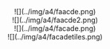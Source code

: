 <center>
    ![](../img/a4/faacde.png)
</center>
<center>
    ![](../img/a4/faacde2.png)
</center>
<center>
    ![](../img/a4/facade.png)
</center>
<center>
    ![](../img/a4/facadetiles.png)
</center>